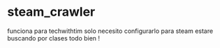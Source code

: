 # steam_crawler

funciona para techwithtim
solo necesito configurarlo para steam estare buscando por clases
todo bien !
